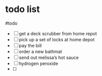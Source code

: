 # todo list

#todo

- [ ] get a deck scrubber from home repot
- [ ] pick up a set of locks at home depot
- [ ] pay the bill
- [ ] order a new bathmat
- [ ] send out melissa’s hot sauce
- [ ] hydrogen peroxide
- [ ] 

